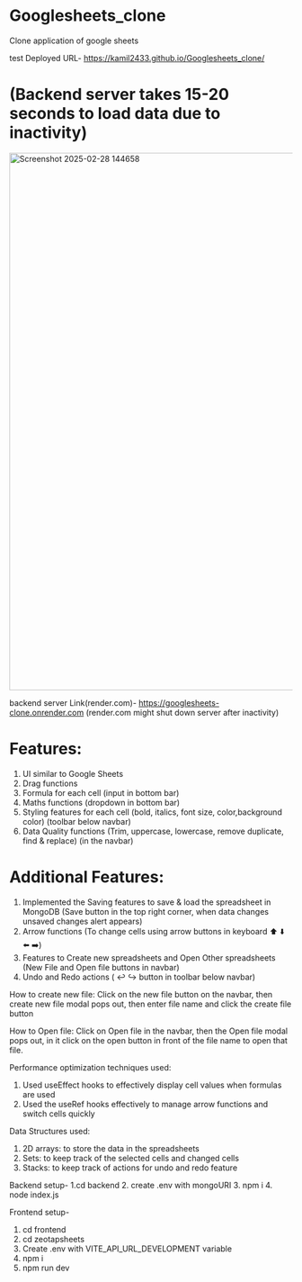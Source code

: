 # Googlesheets_clone
Clone application of google sheets

test Deployed URL- https://kamil2433.github.io/Googlesheets_clone/
# (Backend server takes 15-20 seconds to load data due to inactivity)


<img width="955" alt="Screenshot 2025-02-28 144658" src="https://github.com/user-attachments/assets/c99522c6-3f62-4c24-9dec-2dcd28fac079" />

backend server Link(render.com)- https://googlesheets-clone.onrender.com  (render.com might shut down server after inactivity)

# Features: 
1. UI similar to Google Sheets 
2. Drag functions 
3. Formula for each cell  (input in bottom bar)
4. Maths functions (dropdown in bottom bar)
5. Styling features for each cell (bold, italics, font size, color,background color) (toolbar below navbar)
6. Data Quality functions (Trim, uppercase, lowercase, remove duplicate, find & 
replace)  (in the navbar)

# Additional Features: 
1. Implemented the Saving features to save & load the spreadsheet in MongoDB  (Save button in the top right corner, when data changes unsaved changes alert appears)
2. Arrow functions (To change cells using arrow buttons in keyboard ⬆️ ⬇️ ⬅️ ➡️) 
3. Features to Create new spreadsheets and Open Other spreadsheets (New File and Open file buttons in navbar)
4. Undo and Redo actions (  ↩️ ↪️ button in toolbar below navbar)

How to create new file:
Click on the new file button on the navbar, then create new file modal pops out, then enter file name and click the create file button

How to Open file:
Click on Open file in the navbar, then the Open file modal pops out, in it click on the open button in front of the file name to open that file.

Performance optimization techniques used:
1. Used useEffect hooks to effectively display cell values when formulas are used
2. Used the useRef hooks effectively to manage arrow functions and switch cells quickly

Data Structures used:
1. 2D arrays: to store the data in the spreadsheets
2. Sets: to keep track of the selected cells and changed cells
3. Stacks: to keep track of actions for undo and redo feature


Backend setup-
1.cd backend
2. create .env with mongoURI
3. npm i
4. node index.js

Frontend setup-
1. cd frontend
2. cd zeotapsheets
3. Create .env with VITE_API_URL_DEVELOPMENT variable
4. npm i
5. npm run dev
